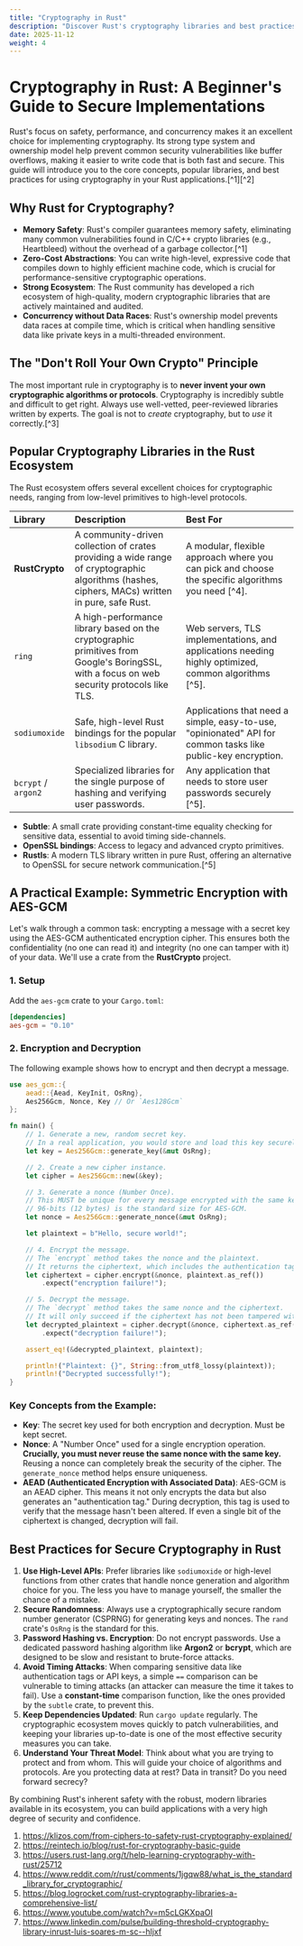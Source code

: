 ```yaml
---
title: "Cryptography in Rust"
description: "Discover Rust's cryptography libraries and best practices for secure implementations."
date: 2025-11-12
weight: 4
---
```


# Cryptography in Rust: A Beginner's Guide to Secure Implementations

Rust's focus on safety, performance, and concurrency makes it an excellent choice for implementing cryptography. Its strong type system and ownership model help prevent common security vulnerabilities like buffer overflows, making it easier to write code that is both fast and secure. This guide will introduce you to the core concepts, popular libraries, and best practices for using cryptography in your Rust applications.[^1][^2]

## Why Rust for Cryptography?

- **Memory Safety**: Rust's compiler guarantees memory safety, eliminating many common vulnerabilities found in C/C++ crypto libraries (e.g., Heartbleed) without the overhead of a garbage collector.[^1]
- **Zero-Cost Abstractions**: You can write high-level, expressive code that compiles down to highly efficient machine code, which is crucial for performance-sensitive cryptographic operations.
- **Strong Ecosystem**: The Rust community has developed a rich ecosystem of high-quality, modern cryptographic libraries that are actively maintained and audited.
- **Concurrency without Data Races**: Rust's ownership model prevents data races at compile time, which is critical when handling sensitive data like private keys in a multi-threaded environment.


## The "Don't Roll Your Own Crypto" Principle

The most important rule in cryptography is to **never invent your own cryptographic algorithms or protocols**. Cryptography is incredibly subtle and difficult to get right. Always use well-vetted, peer-reviewed libraries written by experts. The goal is not to *create* cryptography, but to *use* it correctly.[^3]

## Popular Cryptography Libraries in the Rust Ecosystem

The Rust ecosystem offers several excellent choices for cryptographic needs, ranging from low-level primitives to high-level protocols.


| **Library** | **Description** | **Best For** |
| :-- | :-- | :-- |
| **RustCrypto** | A community-driven collection of crates providing a wide range of cryptographic algorithms (hashes, ciphers, MACs) written in pure, safe Rust. | A modular, flexible approach where you can pick and choose the specific algorithms you need [^4]. |
| `ring` | A high-performance library based on the cryptographic primitives from Google's BoringSSL, with a focus on web security protocols like TLS. | Web servers, TLS implementations, and applications needing highly optimized, common algorithms [^5]. |
| `sodiumoxide` | Safe, high-level Rust bindings for the popular `libsodium` C library. | Applications that need a simple, easy-to-use, "opinionated" API for common tasks like public-key encryption. |
| `bcrypt` / `argon2` | Specialized libraries for the single purpose of hashing and verifying user passwords. | Any application that needs to store user passwords securely [^5]. |

- **Subtle**: A small crate providing constant-time equality checking for sensitive data, essential to avoid timing side-channels.
- **OpenSSL bindings**: Access to legacy and advanced crypto primitives.
- **Rustls**: A modern TLS library written in pure Rust, offering an alternative to OpenSSL for secure network communication.[^5]


## A Practical Example: Symmetric Encryption with AES-GCM

Let's walk through a common task: encrypting a message with a secret key using the AES-GCM authenticated encryption cipher. This ensures both the confidentiality (no one can read it) and integrity (no one can tamper with it) of your data. We'll use a crate from the **RustCrypto** project.

### 1. Setup

Add the `aes-gcm` crate to your `Cargo.toml`:

```toml
[dependencies]
aes-gcm = "0.10"
```


### 2. Encryption and Decryption

The following example shows how to encrypt and then decrypt a message.

```rust
use aes_gcm::{
    aead::{Aead, KeyInit, OsRng},
    Aes256Gcm, Nonce, Key // Or `Aes128Gcm`
};

fn main() {
    // 1. Generate a new, random secret key.
    // In a real application, you would store and load this key securely.
    let key = Aes256Gcm::generate_key(&mut OsRng);

    // 2. Create a new cipher instance.
    let cipher = Aes256Gcm::new(&key);

    // 3. Generate a nonce (Number Once).
    // This MUST be unique for every message encrypted with the same key.
    // 96-bits (12 bytes) is the standard size for AES-GCM.
    let nonce = Aes256Gcm::generate_nonce(&mut OsRng);

    let plaintext = b"Hello, secure world!";

    // 4. Encrypt the message.
    // The `encrypt` method takes the nonce and the plaintext.
    // It returns the ciphertext, which includes the authentication tag.
    let ciphertext = cipher.encrypt(&nonce, plaintext.as_ref())
        .expect("encryption failure!");

    // 5. Decrypt the message.
    // The `decrypt` method takes the same nonce and the ciphertext.
    // It will only succeed if the ciphertext has not been tampered with.
    let decrypted_plaintext = cipher.decrypt(&nonce, ciphertext.as_ref())
        .expect("decryption failure!");

    assert_eq!(&decrypted_plaintext, plaintext);

    println!("Plaintext: {}", String::from_utf8_lossy(plaintext));
    println!("Decrypted successfully!");
}
```


### Key Concepts from the Example:

- **Key**: The secret key used for both encryption and decryption. Must be kept secret.
- **Nonce**: A "Number Once" used for a single encryption operation. **Crucially, you must never reuse the same nonce with the same key.** Reusing a nonce can completely break the security of the cipher. The `generate_nonce` method helps ensure uniqueness.
- **AEAD (Authenticated Encryption with Associated Data)**: AES-GCM is an AEAD cipher. This means it not only encrypts the data but also generates an "authentication tag." During decryption, this tag is used to verify that the message hasn't been altered. If even a single bit of the ciphertext is changed, decryption will fail.


## Best Practices for Secure Cryptography in Rust

1. **Use High-Level APIs**: Prefer libraries like `sodiumoxide` or high-level functions from other crates that handle nonce generation and algorithm choice for you. The less you have to manage yourself, the smaller the chance of a mistake.
2. **Secure Randomness**: Always use a cryptographically secure random number generator (CSPRNG) for generating keys and nonces. The `rand` crate's `OsRng` is the standard for this.
3. **Password Hashing vs. Encryption**: Do not encrypt passwords. Use a dedicated password hashing algorithm like **Argon2** or **bcrypt**, which are designed to be slow and resistant to brute-force attacks.
4. **Avoid Timing Attacks**: When comparing sensitive data like authentication tags or API keys, a simple `==` comparison can be vulnerable to timing attacks (an attacker can measure the time it takes to fail). Use a **constant-time** comparison function, like the ones provided by the `subtle` crate, to prevent this.
5. **Keep Dependencies Updated**: Run `cargo update` regularly. The cryptographic ecosystem moves quickly to patch vulnerabilities, and keeping your libraries up-to-date is one of the most effective security measures you can take.
6. **Understand Your Threat Model**: Think about what you are trying to protect and from whom. This will guide your choice of algorithms and protocols. Are you protecting data at rest? Data in transit? Do you need forward secrecy?

By combining Rust's inherent safety with the robust, modern libraries available in its ecosystem, you can build applications with a very high degree of security and confidence.

1. https://klizos.com/from-ciphers-to-safety-rust-cryptography-explained/
2. https://reintech.io/blog/rust-for-cryptography-basic-guide
3. https://users.rust-lang.org/t/help-learning-cryptography-with-rust/25712
4. https://www.reddit.com/r/rust/comments/1jgqw88/what_is_the_standard_library_for_cryptographic/
5. https://blog.logrocket.com/rust-cryptography-libraries-a-comprehensive-list/
6. https://www.youtube.com/watch?v=m5cLGKXpaOI
7. https://www.linkedin.com/pulse/building-threshold-cryptography-library-inrust-luis-soares-m-sc--hljxf
